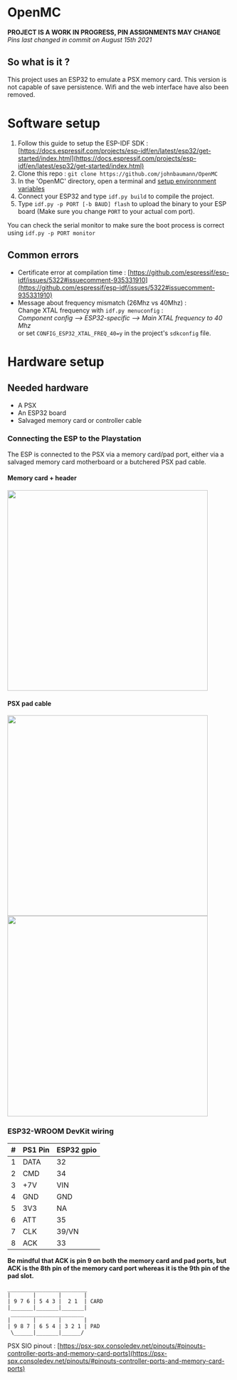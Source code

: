 # OpenMC

**PROJECT IS A WORK IN PROGRESS, PIN ASSIGNMENTS MAY CHANGE**  
*Pins last changed in commit on August 15th 2021*

## So what is it ?

This project uses an ESP32 to emulate a PSX memory card. This version is not capable of save persistence. Wifi and the web interface have also been removed.

# Software setup

1. Follow this guide to setup the ESP-IDF SDK : [https://docs.espressif.com/projects/esp-idf/en/latest/esp32/get-started/index.html](https://docs.espressif.com/projects/esp-idf/en/latest/esp32/get-started/index.html)  
2. Clone this repo : `git clone https://github.com/johnbaumann/OpenMC`
3. In the 'OpenMC' directory, open a terminal and [setup environnment variables](https://docs.espressif.com/projects/esp-idf/en/latest/esp32/get-started/index.html#step-4-set-up-the-environment-variables)  
4. Connect your ESP32 and type `idf.py build` to compile the project.
5. Type `idf.py -p PORT [-b BAUD] flash` to upload the binary to your ESP board (Make sure you change `PORT` to your actual com port).

You can check the serial monitor to make sure the boot process is correct using `idf.py -p PORT monitor`

## Common errors

  * Certificate error at compilation time : [https://github.com/espressif/esp-idf/issues/5322#issuecomment-935331910](https://github.com/espressif/esp-idf/issues/5322#issuecomment-935331910)  
  * Message about frequency mismatch (26Mhz vs 40Mhz) :  
  Change XTAL frequency with `idf.py menuconfig` :  
  *Component config –> ESP32-specific –> Main XTAL frequency to 40 Mhz*  
  or set `CONFIG_ESP32_XTAL_FREQ_40=y` in the project's `sdkconfig` file.

# Hardware setup

## Needed hardware 

  * A PSX
  * An ESP32 board
  * Salvaged memory card or controller cable

### Connecting the ESP to the Playstation

The ESP is connected to the PSX via a memory card/pad port, either via a salvaged memory card motherboard or a butchered PSX pad cable.

#### Memory card + header

<a href="./images/mc-hdr.jpg"><img style="width:450px;" src="./images/mc-hdr.jpg"/></a>

#### PSX pad cable 

<a href="./images/pad-esp.jpg"><img style="width:450px;" src="./images/pad-esp.jpg"/></a><a href="./images/ps2-controller-pinout.png"><img style="width:450px;" src="./images/ps2-controller-pinout.png"/></a>

### ESP32-WROOM DevKit wiring

| # | PS1 Pin | ESP32 gpio |
|--------------|--------------|------------|
| 1 | DATA	|	32 |
| 2 | CMD | 34 |
| 3 | +7V | VIN |
| 4 | GND | GND |
| 5 | 3V3 | NA |
| 6 | ATT | 35 |
| 7 | CLK | 39/VN |
| 8 | ACK | 33 |

**Be mindful that ACK is pin 9 on both the memory card and pad ports, but ACK is the 8th pin of the memory card port whereas it is the 9th pin of the pad slot.**
```
_________________________
|       |       |       |
| 9 7 6 | 5 4 3 |  2 1  | CARD
|_______|_______|_______|
 _______________________
|       |       |       |
| 9 8 7 | 6 5 4 | 3 2 1 | PAD
 \______|_______|______/
```

PSX SIO pinout : [https://psx-spx.consoledev.net/pinouts/#pinouts-controller-ports-and-memory-card-ports](https://psx-spx.consoledev.net/pinouts/#pinouts-controller-ports-and-memory-card-ports)  

